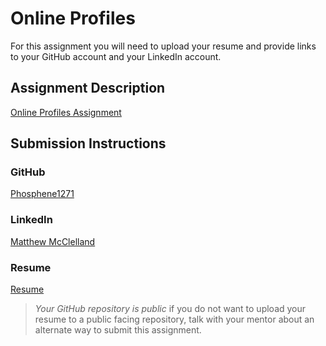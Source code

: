 # Online Profiles
For this assignment you will need to upload your resume and provide links to your GitHub account and your LinkedIn account.

## Assignment Description
[Online Profiles Assignment](https://education.launchcode.org/liftoff/modules/assignments/online-profiles)

## Submission Instructions
 
### GitHub
[Phosphene1271](https://github.com/phosphene1271)
 
### LinkedIn
[Matthew McClelland](https://www.linkedin.com/in/matthew-mcclelland/)

### Resume
[Resume](https://github.com/phosphene1271/liftoff-assignments/blob/master/P3-Project_Planning/images/LC%20Resume%20-%20Matt%20McClelland.pdf)

> *Your GitHub repository is public* if you do not want to upload your resume to a public facing repository, talk with your mentor about an alternate way to submit this assignment.
